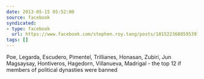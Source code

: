 ```yaml
---
date: 2013-05-15 05:52:00
source: facebook
syndicated:
- type: facebook
  url: https://www.facebook.com/stephen.roy.tang/posts/10152236885953912
tags: []
---
```


Poe, Legarda, Escudero, Pimentel, Trillianes, Honasan, Zubiri, Jun Magsaysay, Hontiveros, Hagedorn, Villanueva, Madrigal - the top 12 if members of political dynasties were banned